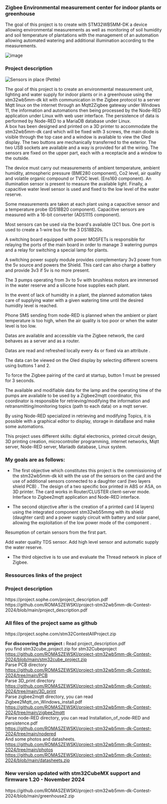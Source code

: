 <h3>Zigbee Environmental measurement center for indoor plants or greenhouse</h3>

The goal of this project is to create with STM32WB5MM-DK a device allowing environmental measurements as well as monitoring of soil humidity and soil temperature of plantations with the management of an automation allowing automated watering and additional illumination according to the measurements.

![image](https://github.com/ROMASZEWSKI/project-stm32wb5mm-dk-Contest-2024/assets/149319225/d6053d69-33aa-460b-99dc-ba84c00970e6)

<h3>Project description</h3>

![Sensors in place (Petite)](https://github.com/ROMASZEWSKI/project-stm32wb5mm-dk-Contest-2024/assets/149319225/f77cbeac-67cb-4708-8d8a-a80df298e40e)

The goal of this project is to create an environmental measurement unit, lighting and water supply for indoor plants or in a greenhouse using the stm32wb5mm-dk kit with communication in the Zigbee protocol to a server Mqtt linux on the internet through an Mqtt2Zigbee gateway under Windows 11, the information and automations then being processed by the Node-RED application under Linux with web user interface.
The persistence of data is performed by Node-RED to a MariaDB database under Linux.  
A box has been designed and printed on a 3D printer to accommodate the stm32wb5mm-dk card which will be fixed with 3 screws, the main diode is visible through the top case and a window is available to view the Oled display. The two buttons are mechanically transferred to the exterior. The two USB sockets are available and a way is provided for all the wiring. The sensors are fixed on the upper part, each with a receptacle and a window to the outside.

The device must carry out measurements of ambient temperature, ambient humidity, atmospheric pressure (BME280 component), Co2 level, air quality and volatile organic compound or TVOC level. (Ens160 component). An illumination sensor is present to measure the available light. Finally, a capacitive water level sensor is used and fixed to the low level of the water reserve.

Some measurements are taken at each plant using a capacitive sensor and a temperature probe (DS18B20 component). Capacitive sensors are measured with a 16-bit converter (ADS1115 component).

Most sensors can be used via the board's available I2C1 bus. One port is used to create a 1-wire bus for the 3 DS18B20s.

A switching board equipped with power MOSFETs is responsible for relaying the ports of the main board in order to manage 3 watering pumps and a relay for switching a special lamp for plants.

A switching power supply module provides complementary 3v3 power from the 5v source and powers the Shield. This card can also charge a battery and provide 3v3 if  5v is no more present.

The 3 pumps operating from 3v to 5v with brushless motors are immersed in the water reserve and a silicone hose supplies each plant.

In the event of lack of humidity in a plant, the planned automation takes care of supplying water with a given watering time until the desired humidity level is reached.

Phone SMS sending from node-RED is planned when the ambient or plant temperature is too high, when the air quality is too poor or when the water level is too low.

Datas are available and accessible via the Zigbee network, the card behaves as a server and as a router.

Datas are read and refreshed locally every 4s or fixed via an attribute .

The data can be viewed on the Oled display by selecting different screens using buttons 1 and 2.

To force the Zigbee pairing of the card at startup, button 1 must be pressed for 3 seconds.

The available and modifiable data for the lamp and the operating time of the pumps are available to be used by a Zigbee2mqtt coordinator, this coordinator is responsible for retrieving/modifying the information and retransmitting/monitoring topics (path to each data) on a mqtt server.

By using Node-RED specialized in retrieving and modifying Topics, it is possible with a graphical editor to display, storage in dataBase and make some automations.

This project uses different skills: digital electronics, printed circuit design, 3D printing creation, microcontroller programming, internet networks, Mqtt server, Node-RED server, Mariadb database, Linux system.

<h3>My goals are as follows:</h3>

- The first objective which constitutes this project is the commissioning of the stm32wb5mm-dk kit with the use of the sensors on the card and the use of additional sensors connected to a daughter card (two layers shield PCB) . The design of a two specific box printed in ABS or ASA, on 3D printer. The card works in Router/CLUSTER client-server mode. Interface to Zigbee2mqtt application and Node-RED interface.

- The second objective after is the creation of a printed card (4 layers) using the integrated component stm32wb55mmg with its shield (daughter card) and a power supply circuit with battery and solar panel, allowing the exploitation of the low power mode of the component .

Resumption of certain sensors from the first part.

Add water quality TDS sensor. Add high level sensor and automatic supply the water reserve.

- The third objective is to use and evaluate the Thread network in place of Zigbee.

<h3>Ressources links of the project</h3>

<h3>Project description </h3>
https://project.sophe.com/project_description.pdf<br/>
https://github.com/ROMASZEWSKI/project-stm32wb5mm-dk-Contest-2024/blob/main/project_description.pdf<br/>

<h3>All files of the project same as github</h3>
https://project.sophe.com/stm32ContestAllProject.zip
 
<b>For discovering the project :</b>
Read project_description.pdf<br/>
you find stm32cube_project.zip for stm32Cubeproject<br/>
https://github.com/ROMASZEWSKI/project-stm32wb5mm-dk-Contest-2024/blob/main/stm32cube_project.zip<br />
Parse PCB directory<br/>
https://github.com/ROMASZEWSKI/project-stm32wb5mm-dk-Contest-2024/tree/main/PCB<br/>
Parse 3D_print directory<br />
https://github.com/ROMASZEWSKI/project-stm32wb5mm-dk-Contest-2024/tree/main/3D_print<br/>
Parse zigbee2mqtt directory, you can read Zigbee2Mqtt_on_Windows_install.pdf <br />
https://github.com/ROMASZEWSKI/project-stm32wb5mm-dk-Contest-2024/tree/main/zigbee2mqtt<br/>
Parse node-RED directory, you can read Installation_of_node-RED and persistence.pdf <br />
https://github.com/ROMASZEWSKI/project-stm32wb5mm-dk-Contest-2024/tree/main/nodered<br />
And some photos and datasheets.<br />
https://github.com/ROMASZEWSKI/project-stm32wb5mm-dk-Contest-2024/tree/main/photos<br/>
https://github.com/ROMASZEWSKI/project-stm32wb5mm-dk-Contest-2024/blob/main/datasheets.zip<br>
<h3>New version updated with stm32CubeMX support and firmware 1.20 - November 2024</h3>
https://github.com/ROMASZEWSKI/project-stm32wb5mm-dk-Contest-2024/blob/main/greenhouse2.zip<br />
